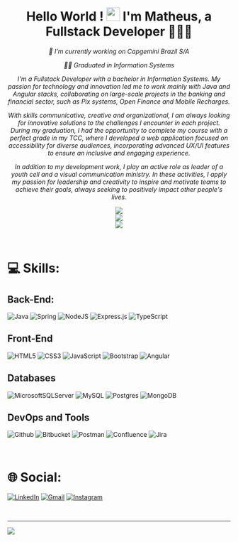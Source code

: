 # <div align="center">Hello World ! <img src="https://github.com/matheuspcouto/matheuspcouto/blob/main/imagens-github-profile/Hi.gif" width="30px" height="30px"/> I'm Matheus, a Fullstack Developer 👨‍💻🚀 </div>

_<div align="center">🏢 I’m currently working on Capgemini Brazil S/A </div>_

_<div align="center">🧑‍🎓 Graduated in Information Systems</div>_

_<div align="center"> I'm a Fullstack Developer with a bachelor in Information Systems. My passion for technology and innovation led me to work mainly with Java and Angular stacks, collaborating on large-scale projects in the banking and financial sector, such as Pix systems, Open Finance and Mobile Recharges. </div>_

_<div align="center"> With skills communicative, creative and organizational, I am always looking for innovative solutions to the challenges I encounter in each project. During my graduation, I had the opportunity to complete my course with a perfect grade in my TCC, where I developed a web application focused on accessibility for diverse audiences, incorporating advanced UX/UI features to ensure an inclusive and engaging experience. </div>_

_<div align="center"> In addition to my development work, I play an active role as leader of a youth cell and a visual communication ministry. In these activities, I apply my passion for leadership and creativity to inspire and motivate teams to achieve their goals, always seeking to positively impact other people's lives. </div>_

_<div align="center"> ![](https://github-readme-stats.vercel.app/api/top-langs/?username=matheuspcouto&theme=blue-green&hide_border=true&include_all_commits=true&count_private=true&layout=compact) <br/> </div>_
_<div align="center"> ![](https://github-readme-stats.vercel.app/api?username=matheuspcouto&theme=blue-green&hide_border=true&include_all_commits=true&count_private=true)<br/> </div>_
_<div align="center"> ![](https://github-readme-streak-stats.herokuapp.com/?user=matheuspcouto&theme=blue-green&hide_border=true)<br/> </div>_

<br/>

# 💻 Skills:

## Back-End: 
![Java](https://img.shields.io/badge/java-%23ED8B00.svg?style=for-the-badge&logo=java&logoColor=white) 
![Spring](https://img.shields.io/badge/spring-%236DB33F.svg?style=for-the-badge&logo=spring&logoColor=white) 
![NodeJS](https://img.shields.io/badge/node.js-6DA55F?style=for-the-badge&logo=node.js&logoColor=white) 
![Express.js](https://img.shields.io/badge/express.js-%23404d59.svg?style=for-the-badge&logo=express&logoColor=%2361DAFB) 
![TypeScript](https://img.shields.io/badge/typescript-%23007ACC.svg?style=for-the-badge&logo=typescript&logoColor=white) 

## Front-End
![HTML5](https://img.shields.io/badge/html5-%23E34F26.svg?style=for-the-badge&logo=html5&logoColor=white) 
![CSS3](https://img.shields.io/badge/css3-%231572B6.svg?style=for-the-badge&logo=css3&logoColor=white) 
![JavaScript](https://img.shields.io/badge/javascript-%23323330.svg?style=for-the-badge&logo=javascript&logoColor=%23F7DF1E) 
![Bootstrap](https://img.shields.io/badge/bootstrap-%23563D7C.svg?style=for-the-badge&logo=bootstrap&logoColor=white) 
![Angular](https://img.shields.io/badge/angular-%23DD0031.svg?style=for-the-badge&logo=angular&logoColor=white) 

## Databases
![MicrosoftSQLServer](https://img.shields.io/badge/Microsoft%20SQL%20Sever-CC2927?style=for-the-badge&logo=microsoft%20sql%20server&logoColor=white) 
![MySQL](https://img.shields.io/badge/mysql-%2300f.svg?style=for-the-badge&logo=mysql&logoColor=white) 
![Postgres](https://img.shields.io/badge/postgres-%23316192.svg?style=for-the-badge&logo=postgresql&logoColor=white) 
![MongoDB](https://img.shields.io/badge/MongoDB-%234ea94b.svg?style=for-the-badge&logo=mongodb&logoColor=white) 

## DevOps and Tools
![Github](https://img.shields.io/badge/github-black.svg?style=for-the-badge&logo=git&logoColor=white) 
![Bitbucket](https://img.shields.io/badge/Bitbucket-%23172BF4.svg?style=for-the-badge&logo=bitbucket&logoColor=white) 
![Postman](https://img.shields.io/badge/Postman-FF6C37?style=for-the-badge&logo=postman&logoColor=white) 
![Confluence](https://img.shields.io/badge/confluence-%23172BF4.svg?style=for-the-badge&logo=confluence&logoColor=white) 
![Jira](https://img.shields.io/badge/jira-%230A0FFF.svg?style=for-the-badge&logo=jira&logoColor=white) 

<br/>

# 🌐 Social:
[![LinkedIn](https://img.shields.io/badge/LinkedIn-%230077B5.svg?style=for-the-badge&logo=linkedin&logoColor=white)](https://linkedin.com/in/matheuspcouto)
[![Gmail](https://img.shields.io/badge/matheuspcouto70@gmail.com-%23F85143.svg?&style=for-the-badge&logo=gmail&logoColor=white)](https://linkedin.com/in/matheuspcouto)
[![Instagram](https://img.shields.io/badge/Instagram-%23E4405F.svg?style=for-the-badge&logo=Instagram&logoColor=white)](https://instagram.com/matheuspcouto)

<br/>

---
[![](https://visitcount.itsvg.in/api?id=matheuspcouto&icon=8&color=1)](https://visitcount.itsvg.in)
